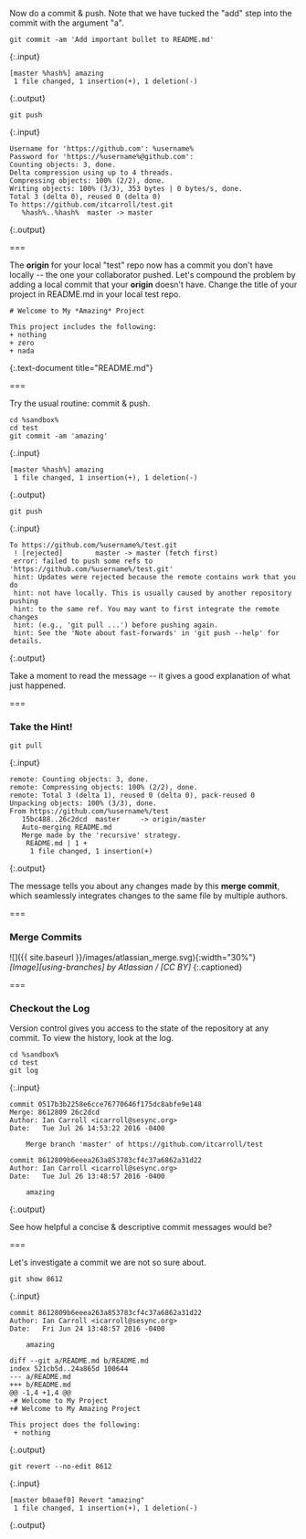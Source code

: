 
Now do a commit & push. Note that we have tucked the "add" step into the commit with the argument "a".

~~~
git commit -am 'Add important bullet to README.md'
~~~
{:.input}

~~~
[master %hash%] amazing
 1 file changed, 1 insertion(+), 1 deletion(-)
~~~
{:.output}

~~~
git push
~~~
{:.input}

~~~
Username for 'https://github.com': %username%
Password for 'https://%username%@github.com': 
Counting objects: 3, done.
Delta compression using up to 4 threads.
Compressing objects: 100% (2/2), done.
Writing objects: 100% (3/3), 353 bytes | 0 bytes/s, done.
Total 3 (delta 0), reused 0 (delta 0)
To https://github.com/itcarroll/test.git
   %hash%..%hash%  master -> master
~~~
{:.output}

===

The **origin** for your local "test" repo now has a commit you don't have locally -- the one your collaborator pushed. Let's compound the problem by adding a local commit that your **origin** doesn't have. Change the title of your project in README.md in your local test repo.

~~~
# Welcome to My *Amazing* Project

This project includes the following:
+ nothing
+ zero
+ nada
~~~
{:.text-document title="README.md"}

===

Try the usual routine: commit & push.

~~~
cd %sandbox%
cd test
git commit -am 'amazing'
~~~
{:.input}

~~~
[master %hash%] amazing
 1 file changed, 1 insertion(+), 1 deletion(-)
~~~
{:.output}

~~~
git push
~~~
{:.input}

~~~
To https://github.com/%username%/test.git
 ! [rejected]        master -> master (fetch first)
 error: failed to push some refs to 'https://github.com/%username%/test.git'
 hint: Updates were rejected because the remote contains work that you do
 hint: not have locally. This is usually caused by another repository pushing
 hint: to the same ref. You may want to first integrate the remote changes
 hint: (e.g., 'git pull ...') before pushing again.
 hint: See the 'Note about fast-forwards' in 'git push --help' for details.
~~~
{:.output}

Take a moment to read the message -- it gives a good explanation of what just happened.

===

### Take the Hint!

~~~
git pull
~~~
{:.input}

~~~
remote: Counting objects: 3, done.
remote: Compressing objects: 100% (2/2), done.
remote: Total 3 (delta 1), reused 0 (delta 0), pack-reused 0
Unpacking objects: 100% (3/3), done.
From https://github.com/%username%/test
   15bc488..26c2dcd  master     -> origin/master
   Auto-merging README.md
   Merge made by the 'recursive' strategy.
    README.md | 1 +
	 1 file changed, 1 insertion(+)
~~~
{:.output}

The message tells you about any changes made by this **merge commit**, which seamlessly integrates changes to the same file by multiple authors.

===

### Merge Commits

![]({{ site.baseurl }}/images/atlassian_merge.svg){:width="30%"}  
*[Image][using-branches] by Atlassian / [CC BY]*
{:.captioned}

===

### Checkout the Log

Version control gives you access to the state of the repository at any commit. To view the history, look at the log.

~~~
cd %sandbox%
cd test
git log
~~~
{:.input}

~~~
commit 0517b3b2258e6cce76770646f175dc8abfe9e148
Merge: 8612809 26c2dcd
Author: Ian Carroll <icarroll@sesync.org>
Date:   Tue Jul 26 14:53:22 2016 -0400

    Merge branch 'master' of https://github.com/itcarroll/test
	
commit 8612809b6eeea263a853783cf4c37a6862a31d22
Author: Ian Carroll <icarroll@sesync.org>
Date:   Tue Jul 26 13:48:57 2016 -0400

    amazing
~~~
{:.output}

See how helpful a concise & descriptive commit messages would be?

===

Let's investigate a commit we are not so sure about.

~~~
git show 8612
~~~
{:.input}

~~~
commit 8612809b6eeea263a853783cf4c37a6862a31d22
Author: Ian Carroll <icarroll@sesync.org>
Date:   Fri Jun 24 13:48:57 2016 -0400

    amazing
	
diff --git a/README.md b/README.md
index 521cb5d..24a865d 100644
--- a/README.md
+++ b/README.md
@@ -1,4 +1,4 @@
-# Welcome to My Project
+# Welcome to My Amazing Project

This project does the following:
 + nothing
~~~
{:.output}

~~~
git revert --no-edit 8612
~~~
{:.input}

~~~
[master b0aaef0] Revert "amazing"
 1 file changed, 1 insertion(+), 1 deletion(-)
~~~
{:.output}


